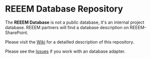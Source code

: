 # REEEM Database Repository

The **REEEM Database** is not a public database, it's an internal project database.
REEEM partners will find a database description on REEEM-SharePoint.

Please visit the [Wiki](https://github.com/ReeemProject/reeem_db/wiki) for a detailled description of this repository.

Please see the [Issues](https://github.com/ReeemProject/reeem_db/issues?q=is%3Aissue+is%3Aopen+label%3A%22help+wanted%22) if you work with an database adapter.

